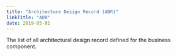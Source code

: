 ```yaml
---
title: "Architecture Design Record (ADR)"
linkTitle: "ADR"
date: 2019-05-01
---
```


The list of all architectural design record defined for the business component.
